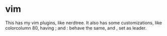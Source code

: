 # vim
This has my vim plugins, like nerdtree. It also has some customizations, like
colorcolumn 80, having ; and : behave the same, and , set as leader.
